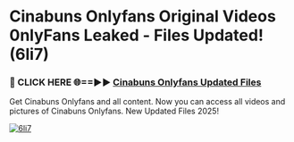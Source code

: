 # Cinabuns Onlyfans Original Videos 0nlyFans Leaked - Files Updated! (6li7)

<h3>🔴 CLICK HERE 🌐==►► <a href="https://tinyurl.com/2m67pmp6" rel="nofollow">Cinabuns Onlyfans Updated Files</a></h3>

Get Cinabuns Onlyfans and all content. Now you can access all videos and pictures of Cinabuns Onlyfans. New Updated Files 2025!

[![6li7](https://i.imgur.com/H4QAA4z.gif)](https://tinyurl.com/2m67pmp6)